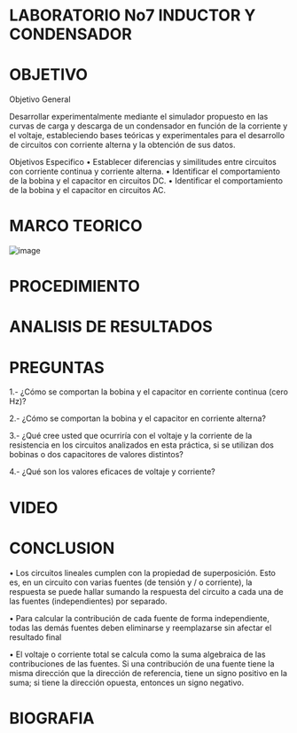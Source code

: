 
# LABORATORIO No7 INDUCTOR Y CONDENSADOR

# OBJETIVO 

Objetivo General

Desarrollar experimentalmente mediante el simulador propuesto en las curvas de carga y descarga de un condensador en función de la corriente y el voltaje, estableciendo bases teóricas y experimentales para el desarrollo de circuitos con corriente alterna y la obtención de sus datos.

Objetivos Especifico
•	Establecer diferencias y similitudes entre circuitos con corriente continua y corriente alterna.
•	Identificar el comportamiento de la bobina y el capacitor en circuitos DC.
•	Identificar el comportamiento de la bobina y el capacitor en circuitos AC.


# MARCO TEORICO

![image](https://user-images.githubusercontent.com/84587118/131431648-6d0eebab-1ece-4603-918c-a864a1cea9e7.png)



# PROCEDIMIENTO 

# ANALISIS DE RESULTADOS 

# PREGUNTAS 

1.- ¿Cómo se comportan la bobina y el capacitor en corriente continua (cero Hz)?



2.- ¿Cómo se comportan la bobina y el capacitor en corriente alterna?

3.- ¿Qué cree usted que ocurriría con el voltaje  y la corriente de la resistencia en los
circuitos analizados en esta práctica, si se utilizan dos bobinas o dos capacitores de valores
distintos?

4.- ¿Qué son los valores eficaces de voltaje y corriente?


# VIDEO



# CONCLUSION 

• Los circuitos lineales cumplen con la propiedad de superposición. Esto es, en un circuito con varias fuentes (de tensión y / o corriente), la respuesta se puede hallar sumando la respuesta del circuito a cada una de las fuentes (independientes) por separado.

• Para calcular la contribución de cada fuente de forma independiente, todas las demás fuentes deben eliminarse y reemplazarse sin afectar el resultado final

• El voltaje o corriente total se calcula como la suma algebraica de las contribuciones de las fuentes. Si una contribución de una fuente tiene la misma dirección que la dirección de referencia, tiene un signo positivo en la suma; si tiene la dirección opuesta, entonces un signo negativo.

# BIOGRAFIA





